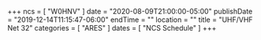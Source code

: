 +++
ncs = [ "W0HNV" ]
date = "2020-08-09T21:00:00-05:00"
publishDate = "2019-12-14T11:15:47-06:00"
endTime = ""
location = ""
title = "UHF/VHF Net 32"
categories = [ "ARES" ]
dates = [ "NCS Schedule" ]
+++
